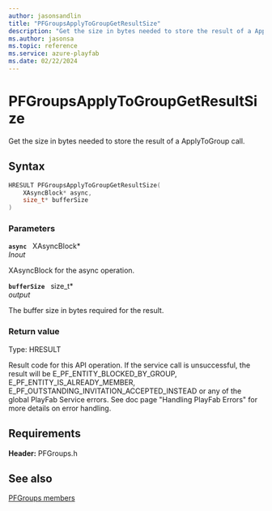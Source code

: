 ```yaml
---
author: jasonsandlin
title: "PFGroupsApplyToGroupGetResultSize"
description: "Get the size in bytes needed to store the result of a ApplyToGroup call."
ms.author: jasonsa
ms.topic: reference
ms.service: azure-playfab
ms.date: 02/22/2024
---
```


# PFGroupsApplyToGroupGetResultSize  

Get the size in bytes needed to store the result of a ApplyToGroup call.  

## Syntax  
  
```cpp
HRESULT PFGroupsApplyToGroupGetResultSize(  
    XAsyncBlock* async,  
    size_t* bufferSize  
)  
```  
  
### Parameters  
  
**`async`** &nbsp; XAsyncBlock*  
*_Inout_*  
  
XAsyncBlock for the async operation.  
  
**`bufferSize`** &nbsp; size_t*  
*output*  
  
The buffer size in bytes required for the result.  
  
  
### Return value
Type: HRESULT
  
Result code for this API operation. If the service call is unsuccessful, the result will be E_PF_ENTITY_BLOCKED_BY_GROUP, E_PF_ENTITY_IS_ALREADY_MEMBER, E_PF_OUTSTANDING_INVITATION_ACCEPTED_INSTEAD or any of the global PlayFab Service errors. See doc page "Handling PlayFab Errors" for more details on error handling.
  
  
## Requirements  
  
**Header:** PFGroups.h
  
## See also  
[PFGroups members](../pfgroups_members.md)  

  
  
